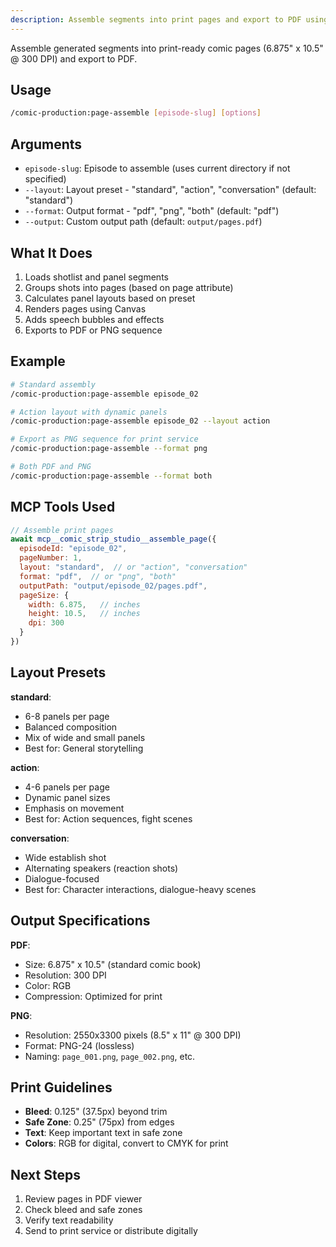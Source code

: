 ```yaml
---
description: Assemble segments into print pages and export to PDF using Canvas rendering. Activates comic-assembler agent.
---
```


Assemble generated segments into print-ready comic pages (6.875" x 10.5" @ 300 DPI) and export to PDF.

## Usage

```bash
/comic-production:page-assemble [episode-slug] [options]
```

## Arguments

- `episode-slug`: Episode to assemble (uses current directory if not specified)
- `--layout`: Layout preset - "standard", "action", "conversation" (default: "standard")
- `--format`: Output format - "pdf", "png", "both" (default: "pdf")
- `--output`: Custom output path (default: `output/pages.pdf`)

## What It Does

1. Loads shotlist and panel segments
2. Groups shots into pages (based on page attribute)
3. Calculates panel layouts based on preset
4. Renders pages using Canvas
5. Adds speech bubbles and effects
6. Exports to PDF or PNG sequence

## Example

```bash
# Standard assembly
/comic-production:page-assemble episode_02

# Action layout with dynamic panels
/comic-production:page-assemble episode_02 --layout action

# Export as PNG sequence for print service
/comic-production:page-assemble --format png

# Both PDF and PNG
/comic-production:page-assemble --format both
```

## MCP Tools Used

```javascript
// Assemble print pages
await mcp__comic_strip_studio__assemble_page({
  episodeId: "episode_02",
  pageNumber: 1,
  layout: "standard",  // or "action", "conversation"
  format: "pdf",  // or "png", "both"
  outputPath: "output/episode_02/pages.pdf",
  pageSize: {
    width: 6.875,   // inches
    height: 10.5,   // inches
    dpi: 300
  }
})
```

## Layout Presets

**standard**:
- 6-8 panels per page
- Balanced composition
- Mix of wide and small panels
- Best for: General storytelling

**action**:
- 4-6 panels per page
- Dynamic panel sizes
- Emphasis on movement
- Best for: Action sequences, fight scenes

**conversation**:
- Wide establish shot
- Alternating speakers (reaction shots)
- Dialogue-focused
- Best for: Character interactions, dialogue-heavy scenes

## Output Specifications

**PDF**:
- Size: 6.875" x 10.5" (standard comic book)
- Resolution: 300 DPI
- Color: RGB
- Compression: Optimized for print

**PNG**:
- Resolution: 2550x3300 pixels (8.5" x 11" @ 300 DPI)
- Format: PNG-24 (lossless)
- Naming: `page_001.png`, `page_002.png`, etc.

## Print Guidelines

- **Bleed**: 0.125" (37.5px) beyond trim
- **Safe Zone**: 0.25" (75px) from edges
- **Text**: Keep important text in safe zone
- **Colors**: RGB for digital, convert to CMYK for print

## Next Steps

1. Review pages in PDF viewer
2. Check bleed and safe zones
3. Verify text readability
4. Send to print service or distribute digitally
